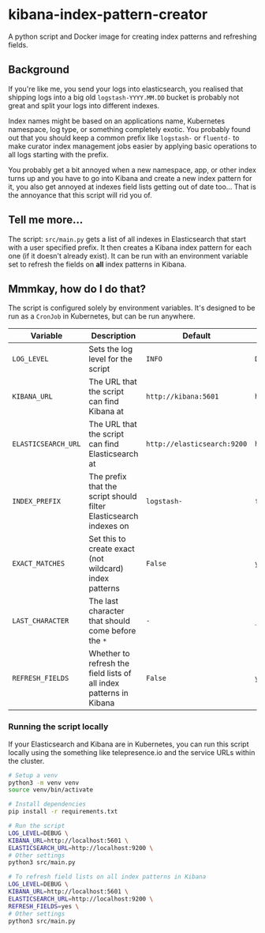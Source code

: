 # kibana-index-pattern-creator
A python script and Docker image for creating index patterns and refreshing fields.

## Background
If you're like me, you send your logs into elasticsearch, you realised that shipping logs into a big old `logstash-YYYY.MM.DD` bucket is probably not great and split your logs into different indexes.

Index names might be based on an applications name, Kubernetes namespace, log type, or something completely exotic. You probably found out that you should keep a common prefix like `logstash-` or `fluentd-` to make curator index management jobs easier by applying basic operations to all logs starting with the prefix.

You probably get a bit annoyed when a new namespace, app, or other index turns up and you have to go into Kibana and create a new index pattern for it, you also get annoyed at indexes field lists getting out of date too... That is the annoyance that this script will rid you of.

## Tell me more...
The script: `src/main.py` gets a list of all indexes in Elasticsearch that start with a user specified prefix. It then creates a Kibana index pattern for each one (if it doesn't already exist). It can be run with an environment variable set to refresh the fields on **all** index patterns in Kibana.

## Mmmkay, how do I do that?
The script is configured solely by environment variables. It's designed to be run as a `CronJob` in Kubernetes, but can be run anywhere.

| Variable | Description | Default | Example |
| -------- | ----------- | ------- | ------- |
| `LOG_LEVEL` | Sets the log level for the script | `INFO` | `DEBUG` |
| `KIBANA_URL` | The URL that the script can find Kibana at | `http://kibana:5601` | `http://notadmin:aPassword@kibana.dev.example.com` |
| `ELASTICSEARCH_URL` | The URL that the script can find Elasticsearch at | `http://elasticsearch:9200` | `https://notadmin:aPassword@elasticsearch.logging.svc.cluster.local:9200` |
| `INDEX_PREFIX` | The prefix that the script should filter Elasticsearch indexes on | `logstash-` | `fluentd-` |
| `EXACT_MATCHES` | Set this to create exact (not wildcard) index patterns | `False` | `yes` |
| `LAST_CHARACTER` | The last character that should come before the `*` | `-` | `_` |
| `REFRESH_FIELDS` | Whether to refresh the field lists of all index patterns in Kibana | `False` | `yes` |

### Running the script locally
If your Elasticsearch and Kibana are in Kubernetes, you can run this script locally using the something like telepresence.io and the service URLs within the cluster.

```bash
# Setup a venv
python3 -m venv venv
source venv/bin/activate

# Install dependencies
pip install -r requirements.txt

# Run the script
LOG_LEVEL=DEBUG \
KIBANA_URL=http://localhost:5601 \
ELASTICSEARCH_URL=http://localhost:9200 \
# Other settings
python3 src/main.py

# To refresh field lists on all index patterns in Kibana
LOG_LEVEL=DEBUG \
KIBANA_URL=http://localhost:5601 \
ELASTICSEARCH_URL=http://localhost:9200 \
REFRESH_FIELDS=yes \
# Other settings
python3 src/main.py
```
